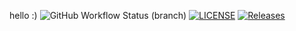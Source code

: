 hello :)
![GitHub Workflow Status (branch)](https://img.shields.io/github/actions/workflow/status/Devilz2005/sem/main.yml?branch=main)
[![LICENSE](https://img.shields.io/github/license/Devilz2005/sem.svg?style=flat-square)](https://github.com/Devilz2005/sem/blob/master/LICENSE)
[![Releases](https://img.shields.io/github/release/Devilz2005/sem/all.svg?style=flat-square)](https://github.com/Devilz2005/sem/releases)
